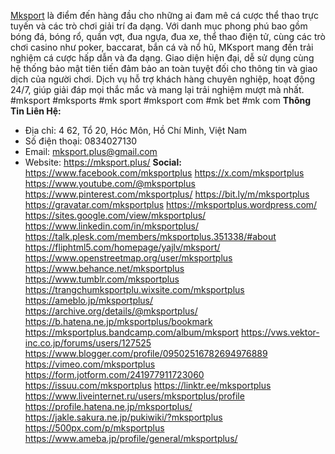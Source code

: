 <a href="https://mksport.plus/">Mksport</a> là điểm đến hàng đầu cho những ai đam mê cá cược thể thao trực tuyến và các trò chơi giải trí đa dạng. Với danh mục phong phú bao gồm bóng đá, bóng rổ, quần vợt, đua ngựa, đua xe, thể thao điện tử, cùng các trò chơi casino như poker, baccarat, bắn cá và nổ hũ, MKsport mang đến trải nghiệm cá cược hấp dẫn và đa dạng. Giao diện hiện đại, dễ sử dụng cùng hệ thống bảo mật tiên tiến đảm bảo an toàn tuyệt đối cho thông tin và giao dịch của người chơi. Dịch vụ hỗ trợ khách hàng chuyên nghiệp, hoạt động 24/7, giúp giải đáp mọi thắc mắc và mang lại trải nghiệm mượt mà nhất.
#mksport #mksports #mk sport #mksport com #mk bet #mk com
<strong>Thông Tin Liên Hệ:</strong>
- Địa chỉ: 4 62, Tổ 20, Hóc Môn, Hồ Chí Minh, Việt Nam
- Số điện thoại: 0834027130
- Email: mksport.plus@gmail.com
- Website: <a href="https://mksport.plus/">https://mksport.plus/</a>
<strong>Social:</strong>
<a href="https://www.facebook.com/mksportplus">https://www.facebook.com/mksportplus</a>
<a href="https://x.com/mksportplus">https://x.com/mksportplus</a>
<a href="https://www.youtube.com/@mksportplus">https://www.youtube.com/@mksportplus</a>
<a href="https://www.pinterest.com/mksportplus/">https://www.pinterest.com/mksportplus/</a>
<a href="https://bit.ly/m/mksportplus">https://bit.ly/m/mksportplus</a>
<a href="https://gravatar.com/mksportplus">https://gravatar.com/mksportplus</a>
<a href="https://mksportplus.wordpress.com/">https://mksportplus.wordpress.com/</a>
<a href="https://sites.google.com/view/mksportplus/">https://sites.google.com/view/mksportplus/</a>
<a href="https://www.linkedin.com/in/mksportplus/">https://www.linkedin.com/in/mksportplus/</a>
<a href="https://talk.plesk.com/members/mksportplus.351338/#about">https://talk.plesk.com/members/mksportplus.351338/#about</a>
<a href="https://fliphtml5.com/homepage/yajlv/mksport/">https://fliphtml5.com/homepage/yajlv/mksport/</a>
<a href="https://www.openstreetmap.org/user/mksportplus">https://www.openstreetmap.org/user/mksportplus</a>
<a href="https://www.behance.net/mksportplus">https://www.behance.net/mksportplus</a>
<a href="https://www.tumblr.com/mksportplus">https://www.tumblr.com/mksportplus</a>
<a href="https://trangchumksportplu.wixsite.com/mksportplus">https://trangchumksportplu.wixsite.com/mksportplus</a>
<a href="https://ameblo.jp/mksportplus/">https://ameblo.jp/mksportplus/</a>
<a href="https://archive.org/details/@mksportplus/">https://archive.org/details/@mksportplus/</a>
<a href="https://b.hatena.ne.jp/mksportplus/bookmark">https://b.hatena.ne.jp/mksportplus/bookmark</a>
<a href="https://mksportplus.bandcamp.com/album/mksport">https://mksportplus.bandcamp.com/album/mksport</a>
<a href="https://vws.vektor-inc.co.jp/forums/users/127525">https://vws.vektor-inc.co.jp/forums/users/127525</a>
<a href="https://www.blogger.com/profile/09502516782694976889">https://www.blogger.com/profile/09502516782694976889</a>
<a href="https://vimeo.com/mksportplus">https://vimeo.com/mksportplus</a>
<a href="https://form.jotform.com/241977911723060">https://form.jotform.com/241977911723060</a>
<a href="https://issuu.com/mksportplus">https://issuu.com/mksportplus</a>
<a href="https://linktr.ee/mksportplus">https://linktr.ee/mksportplus</a>
<a href="https://www.liveinternet.ru/users/mksportplus/profile">https://www.liveinternet.ru/users/mksportplus/profile</a>
<a href="https://profile.hatena.ne.jp/mksportplus/">https://profile.hatena.ne.jp/mksportplus/</a>
<a href="https://jakle.sakura.ne.jp/pukiwiki/?mksportplus">https://jakle.sakura.ne.jp/pukiwiki/?mksportplus</a>
<a href="https://500px.com/p/mksportplus">https://500px.com/p/mksportplus</a>
<a href="https://www.ameba.jp/profile/general/mksportplus/">https://www.ameba.jp/profile/general/mksportplus/</a>